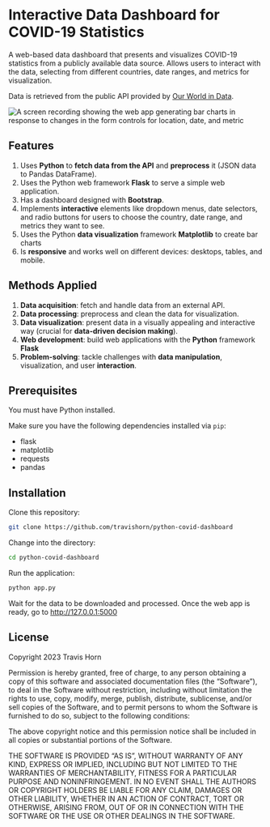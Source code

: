 # Interactive Data Dashboard for COVID-19 Statistics

A web-based data dashboard that presents and visualizes COVID-19 statistics from
a publicly available data source. Allows users to interact with the data,
selecting from different countries, date ranges, and metrics for visualization.

Data is retrieved from the public API provided by [Our World in
Data](https://ourworldindata.org/).

![A screen recording showing the web app generating bar charts in response to
changes in the form controls for location, date, and metric](demo.gif)

## Features

1. Uses **Python** to **fetch data from the API** and **preprocess** it (JSON
data to Pandas DataFrame).
2. Uses the Python web framework **Flask** to serve a simple web application.
3. Has a dashboard designed with **Bootstrap**.
4. Implements **interactive** elements like dropdown menus, date selectors, and
radio buttons for users to choose the country, date range, and metrics they want
to see.
5. Uses the Python **data visualization** framework **Matplotlib** to create bar
charts
6. Is **responsive** and works well on different devices: desktops, tables, and
mobile.

## Methods Applied

1. **Data acquisition**: fetch and handle data from an external API.
2. **Data processing**: preprocess and clean the data for visualization.
3. **Data visualization**: present data in a visually appealing and interactive
way (crucial for **data-driven decision making**).
4. **Web development**: build web applications with the **Python** framework
**Flask**
5. **Problem-solving**: tackle challenges with **data manipulation**,
visualization, and user **interaction**.

## Prerequisites

You must have Python installed.

Make sure you have the following dependencies installed via `pip`:

- flask
- matplotlib
- requests
- pandas

## Installation

Clone this repository:

```sh
git clone https://github.com/travishorn/python-covid-dashboard
```

Change into the directory:

```sh
cd python-covid-dashboard
```

Run the application:

```sh
python app.py
```

Wait for the data to be downloaded and processed. Once the web app is ready, go
to http://127.0.0.1:5000

## License

Copyright 2023 Travis Horn

Permission is hereby granted, free of charge, to any person obtaining a copy of
this software and associated documentation files (the “Software”), to deal in
the Software without restriction, including without limitation the rights to
use, copy, modify, merge, publish, distribute, sublicense, and/or sell copies of
the Software, and to permit persons to whom the Software is furnished to do so,
subject to the following conditions:

The above copyright notice and this permission notice shall be included in all
copies or substantial portions of the Software.

THE SOFTWARE IS PROVIDED “AS IS”, WITHOUT WARRANTY OF ANY KIND, EXPRESS OR
IMPLIED, INCLUDING BUT NOT LIMITED TO THE WARRANTIES OF MERCHANTABILITY, FITNESS
FOR A PARTICULAR PURPOSE AND NONINFRINGEMENT. IN NO EVENT SHALL THE AUTHORS OR
COPYRIGHT HOLDERS BE LIABLE FOR ANY CLAIM, DAMAGES OR OTHER LIABILITY, WHETHER
IN AN ACTION OF CONTRACT, TORT OR OTHERWISE, ARISING FROM, OUT OF OR IN
CONNECTION WITH THE SOFTWARE OR THE USE OR OTHER DEALINGS IN THE SOFTWARE.
